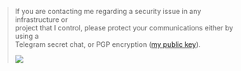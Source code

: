 > If you are contacting me regarding a security issue in any infrastructure or \
> project that I control, please protect your communications either by using a \
> Telegram secret chat, or PGP encryption ([my public key](./pgp)).
>
> ![](https://komarev.com/ghpvc/?username=Mechite&color=blue)
